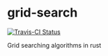# grid-search

[![Travis-CI Status](https://travis-ci.org/stevebob/grid-search.svg?branch=master)](https://travis-ci.org/stevebob/grid-search)

Grid searching algorithms in rust
